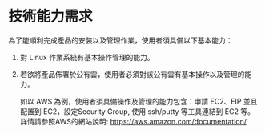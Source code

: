 # 技術能力需求

為了能順利完成產品的安裝以及管理作業，使用者須具備以下基本能力：

1. 對 Linux 作業系統有基本操作管理的能力。

2. 若欲將產品佈署於公有雲，使用者必須對該公有雲有基本操作以及管理的能力。

	如以 AWS 為例，使用者須具備操作及管理的能力包含：申請 EC2、EIP 並且配置到 EC2，設定Security Group, 使用 ssh/putty 等工具連結到 EC2 等。詳情請參照AWS的網站說明: https://aws.amazon.com/documentation/
